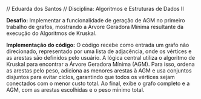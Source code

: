 // Eduarda dos Santos // Disciplina: Algoritmos e Estruturas de Dados II

__Desafio:__
Implementar a funcionalidade de geração de AGM no primeiro trabalho de grafos, mostrando a Árvore Geradora Mínima resultante da execução do Algoritmos de Kruskal. 

__Implementação do código:__
O código recebe como entrada um grafo não direcionado, representado por uma lista de adjacência, onde os vértices e as arestas são definidos pelo usuário. 
A lógica central utiliza o algoritmo de Kruskal para encontrar a Árvore Geradora Mínima (AGM). Para isso, ordena as arestas pelo peso, adiciona as menores arestas à AGM e usa conjuntos disjuntos para evitar ciclos,
garantindo que todos os vértices sejam conectados com o menor custo total. Ao final, exibe o grafo completo e a AGM, com as arestas escolhidas e o peso mínimo total.
